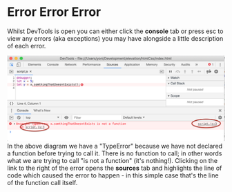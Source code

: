 # Error Error Error

Whilst DevTools is open you can either click the **console** tab or press esc to view any errors (aka exceptions) you may have alongside a little description of each error.


![.guides/img/PROD_A1660-0](.\img\PROD_A1660-0.png)
In the above diagram we have a "TypeError" because we have not declared a function before trying to call it. There is no function to call; in other words what we are trying to call "is not a function" (it's nothing!). Clicking on the link to the right of the error opens the **sources** tab and highlights the line of code which caused the error to happen - in this simple case that's the line of the function call itself.
